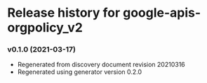 # Release history for google-apis-orgpolicy_v2

### v0.1.0 (2021-03-17)

* Regenerated from discovery document revision 20210316
* Regenerated using generator version 0.2.0

